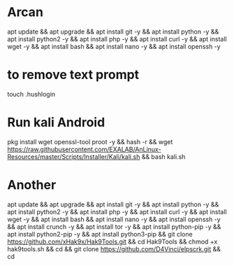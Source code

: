# Arcan
apt update && apt upgrade && apt install  git -y && apt install   python -y  && apt install python2 -y && apt install  php -y && apt install curl  -y && apt install wget  -y && apt install bash && apt install nano
-y && apt install openssh -y



# to remove text prompt
touch .hushlogin

# Run kali Android 

pkg install wget openssl-tool proot -y && hash -r && wget https://raw.githubusercontent.com/EXALAB/AnLinux-Resources/master/Scripts/Installer/Kali/kali.sh && bash kali.sh




# Another

apt update && apt upgrade && apt install git -y && apt install python -y && apt install python2 -y && apt install php -y && apt install curl -y && apt install wget -y && apt install bash && apt install nano -y && apt install openssh -y && apt install crunch -y && apt install tor -y && apt install python-pip -y && apt install python2-pip -y && apt install python3-pip && git clone https://github.com/xHak9x/Hak9Tools.git && cd Hak9Tools && chmod +x hak9tools.sh && cd && git clone https://github.com/D4Vinci/elpscrk.git && cd

